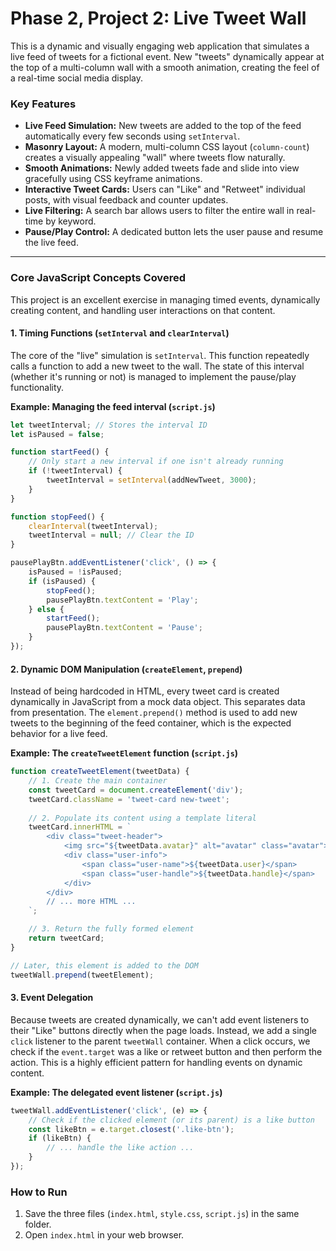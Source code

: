 # Phase 2, Project 2: Live Tweet Wall

This is a dynamic and visually engaging web application that simulates a live feed of tweets for a fictional event. New "tweets" dynamically appear at the top of a multi-column wall with a smooth animation, creating the feel of a real-time social media display.

### Key Features

-   **Live Feed Simulation:** New tweets are added to the top of the feed automatically every few seconds using `setInterval`.
-   **Masonry Layout:** A modern, multi-column CSS layout (`column-count`) creates a visually appealing "wall" where tweets flow naturally.
-   **Smooth Animations:** Newly added tweets fade and slide into view gracefully using CSS keyframe animations.
-   **Interactive Tweet Cards:** Users can "Like" and "Retweet" individual posts, with visual feedback and counter updates.
-   **Live Filtering:** A search bar allows users to filter the entire wall in real-time by keyword.
-   **Pause/Play Control:** A dedicated button lets the user pause and resume the live feed.

---

### Core JavaScript Concepts Covered

This project is an excellent exercise in managing timed events, dynamically creating content, and handling user interactions on that content.

#### 1. Timing Functions (`setInterval` and `clearInterval`)

The core of the "live" simulation is `setInterval`. This function repeatedly calls a function to add a new tweet to the wall. The state of this interval (whether it's running or not) is managed to implement the pause/play functionality.

**Example: Managing the feed interval (`script.js`)**

```javascript
let tweetInterval; // Stores the interval ID
let isPaused = false;

function startFeed() {
    // Only start a new interval if one isn't already running
    if (!tweetInterval) {
        tweetInterval = setInterval(addNewTweet, 3000);
    }
}

function stopFeed() {
    clearInterval(tweetInterval);
    tweetInterval = null; // Clear the ID
}

pausePlayBtn.addEventListener('click', () => {
    isPaused = !isPaused;
    if (isPaused) {
        stopFeed();
        pausePlayBtn.textContent = 'Play';
    } else {
        startFeed();
        pausePlayBtn.textContent = 'Pause';
    }
});
```

#### 2. Dynamic DOM Manipulation (`createElement`, `prepend`)

Instead of being hardcoded in HTML, every tweet card is created dynamically in JavaScript from a mock data object. This separates data from presentation. The `element.prepend()` method is used to add new tweets to the beginning of the feed container, which is the expected behavior for a live feed.

**Example: The `createTweetElement` function (`script.js`)**

```javascript
function createTweetElement(tweetData) {
    // 1. Create the main container
    const tweetCard = document.createElement('div');
    tweetCard.className = 'tweet-card new-tweet';
    
    // 2. Populate its content using a template literal
    tweetCard.innerHTML = `
        <div class="tweet-header">
            <img src="${tweetData.avatar}" alt="avatar" class="avatar">
            <div class="user-info">
                <span class="user-name">${tweetData.user}</span>
                <span class="user-handle">${tweetData.handle}</span>
            </div>
        </div>
        // ... more HTML ...
    `;

    // 3. Return the fully formed element
    return tweetCard;
}

// Later, this element is added to the DOM
tweetWall.prepend(tweetElement);
```

#### 3. Event Delegation

Because tweets are created dynamically, we can't add event listeners to their "Like" buttons directly when the page loads. Instead, we add a single `click` listener to the parent `tweetWall` container. When a click occurs, we check if the `event.target` was a like or retweet button and then perform the action. This is a highly efficient pattern for handling events on dynamic content.

**Example: The delegated event listener (`script.js`)**

```javascript
tweetWall.addEventListener('click', (e) => {
    // Check if the clicked element (or its parent) is a like button
    const likeBtn = e.target.closest('.like-btn');
    if (likeBtn) {
        // ... handle the like action ...
    }
});
```

### How to Run

1.  Save the three files (`index.html`, `style.css`, `script.js`) in the same folder.
2.  Open `index.html` in your web browser.